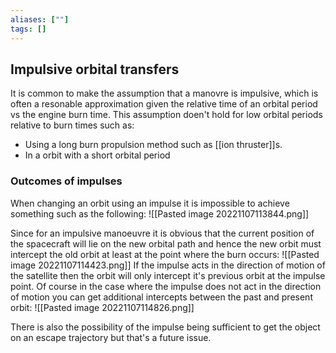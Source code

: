 ```yaml
---
aliases: [""]
tags: []
---
```


## Impulsive orbital transfers
It is common to make the assumption that a manovre is impulsive, which is often a resonable approximation given the relative time of an orbital period vs the engine burn time. This assumption doen't hold for low orbital periods relative to burn times such as:
- Using a long burn propulsion method such as [[ion thruster]]s.
- In a orbit with a short orbital period

### Outcomes of impulses
When changing an orbit using an impulse it is impossible to achieve something such as the following:
![[Pasted image 20221107113844.png]]

Since for an impulsive manoeuvre it is obvious that the current position of the spacecraft will lie on the new orbital path and hence the new orbit must intercept the old orbit at least at the point where the burn occurs:
![[Pasted image 20221107114423.png]]
If the impulse acts in the direction of motion of the satellite then the orbit will only intercept it's previous orbit at the impulse point. Of course in the case where the impulse does not act in the direction of motion you can get additional intercepts between the past and present orbit:
![[Pasted image 20221107114826.png]]

There is also the possibility of the impulse being sufficient to get the object on an escape trajectory but that's a future issue.

###
